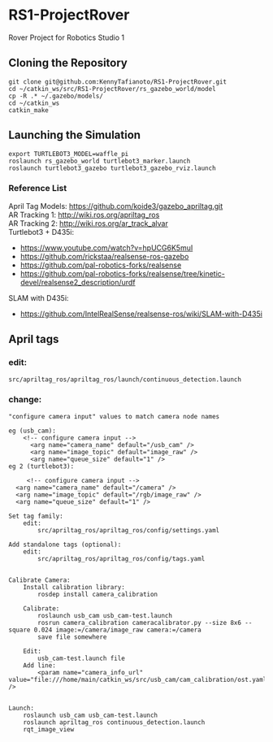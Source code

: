# RS1-ProjectRover
Rover Project for Robotics Studio 1

## Cloning the Repository
    git clone git@github.com:KennyTafianoto/RS1-ProjectRover.git
    cd ~/catkin_ws/src/RS1-ProjectRover/rs_gazebo_world/model
    cp -R .* ~/.gazebo/models/
    cd ~/catkin_ws
    catkin_make

## Launching the Simulation
    export TURTLEBOT3_MODEL=waffle_pi
    roslaunch rs_gazebo_world turtlebot3_marker.launch
    roslaunch turtlebot3_gazebo turtlebot3_gazebo_rviz.launch

### Reference List
April Tag Models: https://github.com/koide3/gazebo_apriltag.git  
AR Tracking 1: http://wiki.ros.org/apriltag_ros  
AR Tracking 2: http://wiki.ros.org/ar_track_alvar  
Turtlebot3 + D435i:
- https://www.youtube.com/watch?v=hpUCG6K5muI
- https://github.com/rickstaa/realsense-ros-gazebo
- https://github.com/pal-robotics-forks/realsense
- https://github.com/pal-robotics-forks/realsense/tree/kinetic-devel/realsense2_description/urdf

SLAM with D435i:
- https://github.com/IntelRealSense/realsense-ros/wiki/SLAM-with-D435i


## April tags
### edit:
    src/apriltag_ros/apriltag_ros/launch/continuous_detection.launch
### change:
    "configure camera input" values to match camera node names
    
    eg (usb_cam):
        <!-- configure camera input -->
          <arg name="camera_name" default="/usb_cam" />
          <arg name="image_topic" default="image_raw" />
          <arg name="queue_size" default="1" />
    eg 2 (turtlebot3):

         <!-- configure camera input -->
      <arg name="camera_name" default="/camera" />
      <arg name="image_topic" default="/rgb/image_raw" />
      <arg name="queue_size" default="1" />

    Set tag family:
        edit:
            src/apriltag_ros/apriltag_ros/config/settings.yaml

    Add standalone tags (optional):
        edit:
            src/apriltag_ros/apriltag_ros/config/tags.yaml

    
    Calibrate Camera:
        Install calibration library:
            rosdep install camera_calibration

        Calibrate:
            roslaunch usb_cam usb_cam-test.launch
            rosrun camera_calibration cameracalibrator.py --size 8x6 --square 0.024 image:=/camera/image_raw camera:=/camera
            save file somewhere
    
        Edit:
            usb_cam-test.launch file
        Add line:
            <param name="camera_info_url" value="file:///home/main/catkin_ws/src/usb_cam/cam_calibration/ost.yaml" />
    

    Launch:
        roslaunch usb_cam usb_cam-test.launch
        roslaunch apriltag_ros continuous_detection.launch
        rqt_image_view
        
